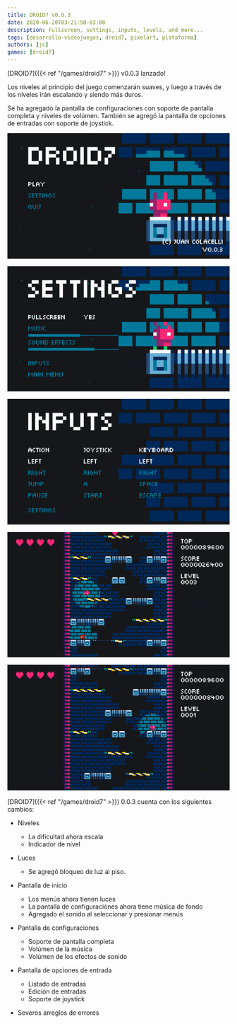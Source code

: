 ```yaml
---
title: DROID7 v0.0.3
date: 2020-06-20T03:21:50-03:00
description: Fullscreen, settings, inputs, levels, and more...
tags: [desarrollo-videojuegos, droid7, pixelart, plataforma]
authors: [jc]
games: [droid7]
---
```


[DROID7]({{< ref "/games/droid7" >}}) v0.0.3 lanzado!

Los niveles al principio del juego comenzarán suaves, y luego a través de los niveles irán escalando y siendo más duros.

Se ha agregado la pantalla de configuraciones con soporte de pantalla completa y niveles de volúmen. También se agregó la pantalla de opciones de entradas con soporte de joystick.

![Inicio](start.png)

![Configuraciones](settings.png)

![Entradas](inputs.png)

![Niveles](levels.png)

![Niveles](lights.png)

[DROID7]({{< ref "/games/droid7" >}}) 0.0.3 cuenta con los siguientes cambios:

-   Niveles

    -   La dificultad ahora escala
    -   Indicador de nivel

-   Luces

    -   Se agregó bloqueo de luz al piso.

-   Pantalla de inicio

    -   Los menús ahora tienen luces
    -   La pantalla de configuraciónes ahora tiene música de fondo
    -   Agregado el sonido al seleccionar y presionar menús

-   Pantalla de configuraciones

    -   Soporte de pantalla completa
    -   Volúmen de la música
    -   Volúmen de los efectos de sonido

-   Pantalla de opciones de entrada

    -   Listado de entradas
    -   Edición de entradas
    -   Soporte de joystick

-   Severos arreglos de errores
